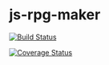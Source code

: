 # js-rpg-maker

[![Build Status](https://travis-ci.org/CurtisConway/js-rpg-maker.svg?branch=master)](https://travis-ci.org/CurtisConway/js-rpg-maker)

[![Coverage Status](https://coveralls.io/repos/github/CurtisConway/js-rpg-maker/badge.svg?branch=master)](https://coveralls.io/github/CurtisConway/js-rpg-maker?branch=master)
